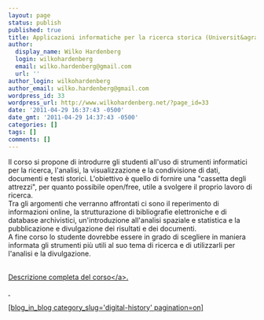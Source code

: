 ```yaml
---
layout: page
status: publish
published: true
title: Applicazioni informatiche per la ricerca storica (Universit&agrave; di Trento)
author:
  display_name: Wilko Hardenberg
  login: wilkohardenberg
  email: wilko.hardenberg@gmail.com
  url: ''
author_login: wilkohardenberg
author_email: wilko.hardenberg@gmail.com
wordpress_id: 33
wordpress_url: http://www.wilkohardenberg.net/?page_id=33
date: '2011-04-29 16:37:43 -0500'
date_gmt: '2011-04-29 14:37:43 -0500'
categories: []
tags: []
comments: []
---
```

<p>Il corso si propone di introdurre gli studenti all'uso di strumenti informatici per la ricerca, l'analisi, la visualizzazione e la condivisione di dati, documenti e testi storici. L'obiettivo &egrave; quello di fornire una "cassetta degli attrezzi", per quanto possibile open&#47;free, utile a svolgere il proprio lavoro di ricerca.<br />
Tra gli argomenti che verranno affrontati ci sono il reperimento di informazioni online, la strutturazione di bibliografie elettroniche e di database archivistici, un'introduzione all'analisi spaziale e statistica e la pubblicazione e divulgazione dei risultati e dei documenti.<br />
A fine corso lo studente dovrebbe essere in grado di scegliere in maniera informata gli strumenti pi&ugrave; utili al suo tema di ricerca e di utilizzarli per l'analisi e la divulgazione.</p>
<p><a href="https:&#47;&#47;www.esse3.unitn.it&#47;ProgrammaCorso.do;jsessionid=BB56662A4E9EE4160C4C089825E2A798.jvm_unitn_esse3web12?cod_lingua=ita&CDS_ID=10160&AA_OFF_ID=2011&AD_ID=89248&AA_ORD_ID=2009&PDS_ID=9999&FAT_PART_COD=N0&DOM_PART_COD=N0" target="_blank"><br />
Descrizione completa del corso<&#47;a>.</p>
<p>&nbsp;</p>
<p>[blog_in_blog category_slug='digital-history' pagination=on]</p>
